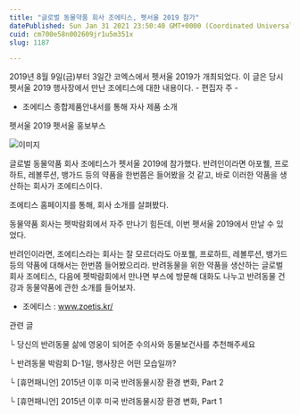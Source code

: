 ```yaml
---
title: "글로벌 동물약품 회사 조에티스, 펫서울 2019 참가"
datePublished: Sun Jan 31 2021 23:50:40 GMT+0000 (Coordinated Universal Time)
cuid: cm700e58n002609jr1u5m351x
slug: 1187

---
```



2019년 8월 9일(금)부터 3일간 코엑스에서 펫서울 2019가 개최되었다. 이 글은 당시 펫서울 2019 행사장에서 만난 조에티스에 대한 내용이다. - 편집자 주 -

- 조에티스 종합제품안내서를 통해 자사 제품 소개

펫서울 2019 펫서울 홍보부스

![이미지](https://cdn.hashnode.com/res/hashnode/image/upload/v1739249744726/7b3ce114-85db-413c-afc1-aa310e220ef7.jpeg)

글로벌 동물약품 회사 조에티스가 펫서울 2019에 참가했다. 반려인이라면 아포퀠, 프로하트, 레볼루션, 뱅가드 등의 약품을 한번쯤은 들어봤을 것 같고, 바로 이러한 약품을 생산하는 회사가 조에티스이다.

조에티스 홈페이지를 통해, 회사 소개를 살펴봤다.

동물약품 회사는 펫박람회에서 자주 만나기 힘든데, 이번 펫서울 2019에서 만날 수 있었다.

반려인이라면, 조에티스라는 회사는 잘 모르더라도 아포퀠, 프로하트, 레볼루션, 뱅가드 등의 약품에 대해서는 한번쯤 들어봤으리라. 반려동물을 위한 약품을 생산하는 글로벌 회사 조에티스, 다음에 펫박람회에서 만나면 부스에 방문해 대화도 나누고 반려동물 건강과 동물약품에 관한 소개를 들어보자.

- 조에티스 : www.zoetis.kr/

관련 글

└ 당신의 반려동물 삶에 영웅이 되어준 수의사와 동물보건사를 추천해주세요

└ 반려동물 박람회 D-1일, 행사장은 어떤 모습일까?

└ [휴먼패니언] 2015년 이후 미국 반려동물시장 환경 변화, Part 2

└ [휴먼패니언] 2015년 이후 미국 반려동물시장 환경 변화, Part 1